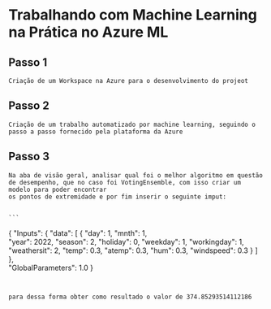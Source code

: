 # **Trabalhando com Machine Learning na Prática no Azure ML**

## Passo 1


    Criação de um Workspace na Azure para o desenvolvimento do projeot


## Passo 2


    Criação de um trabalho automatizado por machine learning, seguindo o passo a passo fornecido pela plataforma da Azure


## Passo 3


    Na aba de visão geral, analisar qual foi o melhor algoritmo em questão de desempenho, que no caso foi VotingEnsemble, com isso criar um modelo para poder encontrar
    os pontos de extremidade e por fim inserir o seguinte imput:


    ```
{
   "Inputs": { 
     "data": [
       {
         "day": 1,
         "mnth": 1,   
         "year": 2022,
         "season": 2,
         "holiday": 0,
         "weekday": 1,
         "workingday": 1,
         "weathersit": 2, 
         "temp": 0.3, 
         "atemp": 0.3,
         "hum": 0.3,
         "windspeed": 0.3 
       }
     ]    
   },   
   "GlobalParameters": 1.0
 }
 ```


 para dessa forma obter como resultado o valor de 374.85293514112186

 
   



